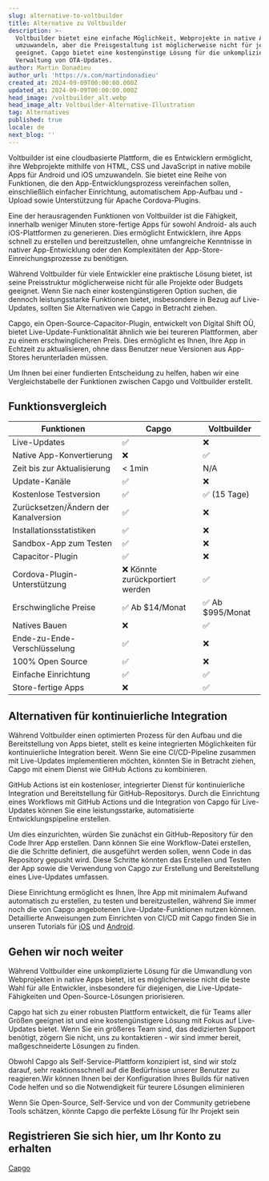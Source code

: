 ```yaml
---
slug: alternative-to-voltbuilder
title: Alternative zu Voltbuilder
description: >-
  Voltbuilder bietet eine einfache Möglichkeit, Webprojekte in native Apps
  umzuwandeln, aber die Preisgestaltung ist möglicherweise nicht für jeden
  geeignet. Capgo bietet eine kostengünstige Lösung für die unkomplizierte
  Verwaltung von OTA-Updates.
author: Martin Donadieu
author_url: 'https://x.com/martindonadieu'
created_at: 2024-09-09T00:00:00.000Z
updated_at: 2024-09-09T00:00:00.000Z
head_image: /voltbuilder_alt.webp
head_image_alt: Voltbuilder-Alternative-Illustration
tag: Alternatives
published: true
locale: de
next_blog: ''
---
```


Voltbuilder ist eine cloudbasierte Plattform, die es Entwicklern ermöglicht, ihre Webprojekte mithilfe von HTML, CSS und JavaScript in native mobile Apps für Android und iOS umzuwandeln. Sie bietet eine Reihe von Funktionen, die den App-Entwicklungsprozess vereinfachen sollen, einschließlich einfacher Einrichtung, automatischem App-Aufbau und -Upload sowie Unterstützung für Apache Cordova-Plugins.

Eine der herausragenden Funktionen von Voltbuilder ist die Fähigkeit, innerhalb weniger Minuten store-fertige Apps für sowohl Android- als auch iOS-Plattformen zu generieren. Dies ermöglicht Entwicklern, ihre Apps schnell zu erstellen und bereitzustellen, ohne umfangreiche Kenntnisse in nativer App-Entwicklung oder den Komplexitäten der App-Store-Einreichungsprozesse zu benötigen.

Während Voltbuilder für viele Entwickler eine praktische Lösung bietet, ist seine Preisstruktur möglicherweise nicht für alle Projekte oder Budgets geeignet. Wenn Sie nach einer kostengünstigeren Option suchen, die dennoch leistungsstarke Funktionen bietet, insbesondere in Bezug auf Live-Updates, sollten Sie Alternativen wie Capgo in Betracht ziehen.

Capgo, ein Open-Source-Capacitor-Plugin, entwickelt von Digital Shift OÜ, bietet Live-Update-Funktionalität ähnlich wie bei teureren Plattformen, aber zu einem erschwinglicheren Preis. Dies ermöglicht es Ihnen, Ihre App in Echtzeit zu aktualisieren, ohne dass Benutzer neue Versionen aus App-Stores herunterladen müssen.

Um Ihnen bei einer fundierten Entscheidung zu helfen, haben wir eine Vergleichstabelle der Funktionen zwischen Capgo und Voltbuilder erstellt.

## Funktionsvergleich

| Funktionen | Capgo | Voltbuilder |
| --- | --- | --- |
| Live-Updates | ✅ | ❌ |
| Native App-Konvertierung | ❌ | ✅ |
| Zeit bis zur Aktualisierung | < 1min | N/A |
| Update-Kanäle | ✅ | ❌ |
| Kostenlose Testversion | ✅ | ✅ (15 Tage) |
| Zurücksetzen/Ändern der Kanalversion | ✅ | ❌ |
| Installationsstatistiken | ✅ | ❌ |
| Sandbox-App zum Testen | ✅ | ❌ |
| Capacitor-Plugin | ✅ | ❌ |
| Cordova-Plugin-Unterstützung | ❌ Könnte zurückportiert werden | ✅ |
| Erschwingliche Preise | ✅ Ab $14/Monat | ✅ Ab $995/Monat |
| Natives Bauen | ❌ | ✅ |
| Ende-zu-Ende-Verschlüsselung | ✅ | ❌ |
| 100% Open Source | ✅ | ❌ |
| Einfache Einrichtung | ✅ | ✅ |
| Store-fertige Apps | ❌ | ✅ |

## Alternativen für kontinuierliche Integration

Während Voltbuilder einen optimierten Prozess für den Aufbau und die Bereitstellung von Apps bietet, stellt es keine integrierten Möglichkeiten für kontinuierliche Integration bereit. Wenn Sie eine CI/CD-Pipeline zusammen mit Live-Updates implementieren möchten, könnten Sie in Betracht ziehen, Capgo mit einem Dienst wie GitHub Actions zu kombinieren.

GitHub Actions ist ein kostenloser, integrierter Dienst für kontinuierliche Integration und Bereitstellung für GitHub-Repositorys. Durch die Einrichtung eines Workflows mit GitHub Actions und die Integration von Capgo für Live-Updates können Sie eine leistungsstarke, automatisierte Entwicklungspipeline erstellen.

Um dies einzurichten, würden Sie zunächst ein GitHub-Repository für den Code Ihrer App erstellen. Dann können Sie eine Workflow-Datei erstellen, die die Schritte definiert, die ausgeführt werden sollen, wenn Code in das Repository gepusht wird. Diese Schritte könnten das Erstellen und Testen der App sowie die Verwendung von Capgo zur Erstellung und Bereitstellung eines Live-Updates umfassen.

Diese Einrichtung ermöglicht es Ihnen, Ihre App mit minimalem Aufwand automatisch zu erstellen, zu testen und bereitzustellen, während Sie immer noch die von Capgo angebotenen Live-Update-Funktionen nutzen können. Detaillierte Anweisungen zum Einrichten von CI/CD mit Capgo finden Sie in unseren Tutorials für [iOS](https://capgo.app/blog/automatic-capacitor-ios-build-github-action/) und [Android](https://capgo.app/blog/automatic-capacitor-android-build-github-action/).

## Gehen wir noch weiter

Während Voltbuilder eine unkomplizierte Lösung für die Umwandlung von Webprojekten in native Apps bietet, ist es möglicherweise nicht die beste Wahl für alle Entwickler, insbesondere für diejenigen, die Live-Update-Fähigkeiten und Open-Source-Lösungen priorisieren.

Capgo hat sich zu einer robusten Plattform entwickelt, die für Teams aller Größen geeignet ist und eine kostengünstigere Lösung mit Fokus auf Live-Updates bietet. Wenn Sie ein größeres Team sind, das dedizierten Support benötigt, zögern Sie nicht, uns zu kontaktieren - wir sind immer bereit, maßgeschneiderte Lösungen zu finden.

Obwohl Capgo als Self-Service-Plattform konzipiert ist, sind wir stolz darauf, sehr reaktionsschnell auf die Bedürfnisse unserer Benutzer zu reagieren.Wir können Ihnen bei der Konfiguration Ihres Builds für nativen Code helfen und so die Notwendigkeit für teurere Lösungen eliminieren

Wenn Sie Open-Source, Self-Service und von der Community getriebene Tools schätzen, könnte Capgo die perfekte Lösung für Ihr Projekt sein

## Registrieren Sie sich hier, um Ihr Konto zu erhalten

[Capgo](/register/)